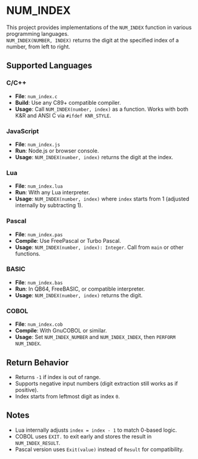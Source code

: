 # NUM_INDEX

This project provides implementations of the `NUM_INDEX` function in various programming languages.  
`NUM_INDEX(NUMBER, INDEX)` returns the digit at the specified index of a number, from left to right.

## Supported Languages

### C/C++
- **File**: `num_index.c`
- **Build**: Use any C89+ compatible compiler.
- **Usage**: Call `NUM_INDEX(number, index)` as a function. Works with both K&R and ANSI C via `#ifdef KNR_STYLE`.

### JavaScript
- **File**: `num_index.js`
- **Run**: Node.js or browser console.
- **Usage**: `NUM_INDEX(number, index)` returns the digit at the index.

### Lua
- **File**: `num_index.lua`
- **Run**: With any Lua interpreter.
- **Usage**: `NUM_INDEX(number, index)` where `index` starts from 1 (adjusted internally by subtracting 1).

### Pascal
- **File**: `num_index.pas`
- **Compile**: Use FreePascal or Turbo Pascal.
- **Usage**: `NUM_INDEX(number, index): Integer`. Call from `main` or other functions.

### BASIC
- **File**: `num_index.bas`
- **Run**: In QB64, FreeBASIC, or compatible interpreter.
- **Usage**: `NUM_INDEX(number, index)` returns the digit.

### COBOL
- **File**: `num_index.cob`
- **Compile**: With GnuCOBOL or similar.
- **Usage**: Set `NUM_INDEX_NUMBER` and `NUM_INDEX_INDEX`, then `PERFORM NUM_INDEX`.

## Return Behavior
- Returns `-1` if index is out of range.
- Supports negative input numbers (digit extraction still works as if positive).
- Index starts from leftmost digit as index `0`.

## Notes
- Lua internally adjusts `index = index - 1` to match 0-based logic.
- COBOL uses `EXIT.` to exit early and stores the result in `NUM_INDEX_RESULT`.
- Pascal version uses `Exit(value)` instead of `Result` for compatibility.
